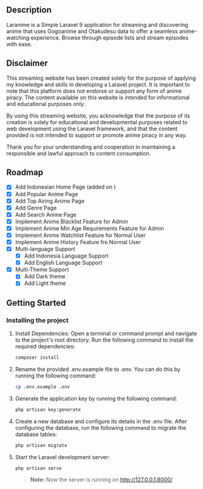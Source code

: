 ## Description

Laranime is a Simple Laravel 9 application for streaming and discovering anime that uses Gogoanime and Otakudesu data to offer a seamless anime-watching experience. Browse through episode lists and stream episodes with ease.

## Disclaimer

This streaming website has been created solely for the purpose of applying my knowledge and skills in developing a Laravel project. It is important to note that this platform does not endorse or support any form of anime piracy. The content available on this website is intended for informational and educational purposes only.

By using this streaming website, you acknowledge that the purpose of its creation is solely for educational and developmental purposes related to web development using the Laravel framework, and that the content provided is not intended to support or promote anime piracy in any way.

Thank you for your understanding and cooperation in maintaining a responsible and lawful approach to content consumption.

## Roadmap

- [x] Add Indonesian Home Page (added on )
- [x] Add Popular Anime Page
- [x] Add Top Airing Anime Page
- [x] Add Genre Page
- [x] Add Search Anime Page
- [x] Implement Anime Blacklist Feature for Admin
- [x] Implement Anime Min Age Requirements Feature for Admin
- [x] Implement Anime Watchlist Feature for Normal User
- [x] Implement Anime History Feature fro Normal User
- [x] Multi-language Support
    - [x] Add Indonesia Language Support
    - [x] Add English Language Support
- [x] Multi-Theme Support
    - [x] Add Dark theme
    - [x] Add Light theme

## Getting Started

### Installing the project

1. Install Dependencies: Open a terminal or command prompt and navigate to the project's root directory. Run the following command to install the required dependencies:
   ```sh
   composer install
   ```
2. Rename the provided .env.example file to .env. You can do this by running the following command:
   ```sh
   cp .env.example .env
   ```
3. Generate the application key by running the following command:
   ```sh
   php artisan key:generate
   ```
4. Create a new database and configure its details in the .env file. After configuring the database, run the following command to migrate the database tables:
   ```sh
   php artisan migrate
   ```
5. Start the Laravel development server:
   ```sh
   php artisan serve
   ```
   > **Note:** Now the server is running on http://127.0.0.1:8000/


